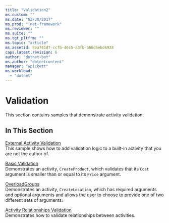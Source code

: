 ```yaml
---
title: "Validation2"
ms.custom: ""
ms.date: "03/30/2017"
ms.prod: ".net-framework"
ms.reviewer: ""
ms.suite: ""
ms.tgt_pltfrm: ""
ms.topic: "article"
ms.assetid: 8ea741d7-ccfb-46c5-a3fb-b66d6ebd6928
caps.latest.revision: 6
author: "dotnet-bot"
ms.author: "dotnetcontent"
manager: "wpickett"
ms.workload: 
  - "dotnet"
---
```

# Validation
This section contains samples that demonstrate activity validation.  
  
## In This Section  
 [External Activity Validation](../../../../docs/framework/windows-workflow-foundation/samples/external-activity-validation.md)  
 This sample shows how to add validation logic to a built-in activity that you are not the author of.  
  
 [Basic Validation](../../../../docs/framework/windows-workflow-foundation/samples/basic-validation.md)  
 Demonstrates an activity, `CreateProduct`, which validates that its `Cost` argument is smaller than or equal to its `Price` argument.  
  
 [OverloadGroups](../../../../docs/framework/windows-workflow-foundation/samples/overloadgroups.md)  
 Demonstrates an activity, `CreateLocation`, which has required arguments and optional arguments and allows the user to choose to provide one of two different sets of arguments.  
  
 [Activity Relationships Validation](../../../../docs/framework/windows-workflow-foundation/samples/activity-relationships-validation.md)  
 Demonstrates how to validate relationships between activities.
